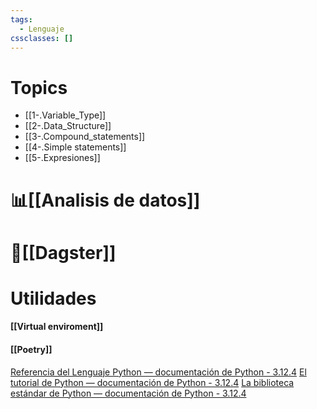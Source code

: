 ```yaml
---
tags:
  - Lenguaje
cssclasses: []
---
```

# Topics

- [[1-.Variable_Type]]
- [[2-.Data_Structure]]
- [[3-.Compound_statements]]
- [[4-.Simple statements]]
- [[5-.Expresiones]]


# 📊[[Analisis de datos]]

# 🦑[[Dagster]]

# Utilidades

#### [[Virtual enviroment]]

#### [[Poetry]]

[Referencia del Lenguaje Python — documentación de Python - 3.12.4](https://docs.python.org/es/3/reference/index.html)
[El tutorial de Python — documentación de Python - 3.12.4](https://docs.python.org/es/3/tutorial/index.html)
[La biblioteca estándar de Python — documentación de Python - 3.12.4](https://docs.python.org/es/3/library/index.html)






